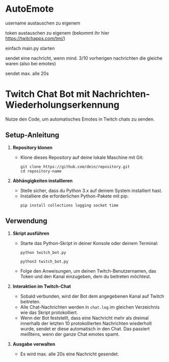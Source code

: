# AutoEmote

username austauschen zu eigenem 

token austauschen zu eigenem (bekommt ihr hier https://twitchapps.com/tmi/)


einfach main.py starten 


sendet eine nachricht, wenn mind. 3/10 vorherigen nachrichten die gleiche waren (also bei emotes)

sendet max. alle 20s



# Twitch Chat Bot mit Nachrichten-Wiederholungserkennung

Nutze den Code, um automatisches Emotes in Twitch chats zu senden. 

## Setup-Anleitung

1. **Repository klonen**
   - Klone dieses Repository auf deine lokale Maschine mit Git:
     ```
     git clone https://github.com/dein/repository.git
     cd repository-name
     ```

2. **Abhängigkeiten installieren**
   - Stelle sicher, dass du Python 3.x auf deinem System installiert hast.
   - Installiere die erforderlichen Python-Pakete mit pip:
     ```
     pip install collections logging socket time
     ```

## Verwendung

1. **Skript ausführen**
   - Starte das Python-Skript in deiner Konsole oder deinem Terminal:
     ```
     python twitch_bot.py
     ```
     ```
     python3 twitch_bot.py
     ```
   - Folge den Anweisungen, um deinen Twitch-Benutzernamen, das Token und den Kanal einzugeben, dem du beitreten möchtest.

2. **Interaktion im Twitch-Chat**
   - Sobald verbunden, wird der Bot dem angegebenen Kanal auf Twitch beitreten.
   - Alle Chat-Nachrichten werden in `chat.log` im gleichen Verzeichnis wie das Skript protokolliert.
   - Wenn der Bot feststellt, dass eine Nachricht mehr als dreimal innerhalb der letzten 10 protokollierten Nachrichten wiederholt wurde, sendet er diese automatisch in den Chat. Das passiert meißtens, wenn der ganze Chat emotes spamt.

3. **Ausgabe verwalten**
   - Es wird max. alle 20s eine Nachricht gesendet.

